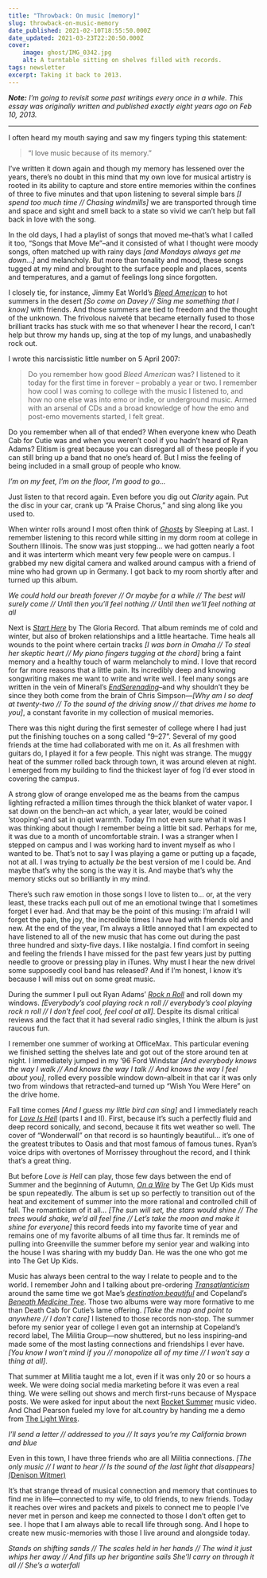 ```yaml
---
title: "Throwback: On music [memory]"
slug: throwback-on-music-memory
date_published: 2021-02-10T18:55:50.000Z
date_updated: 2021-03-23T22:20:50.000Z
cover:
    image: ghost/IMG_0342.jpg
    alt: A turntable sitting on shelves filled with records.
tags: newsletter
excerpt: Taking it back to 2013.
---
```


***Note:*** *I’m going to revisit some past writings every once in a while. This essay was originally written and published exactly eight years ago on Feb 10, 2013.*

---

I often heard my mouth saying and saw my fingers typing this statement:

> “I love music because of its memory.”

I’ve written it down again and though my memory has lessened over the years, there’s no doubt in this mind that my own love for musical artistry is rooted in its ability to capture and store entire memories within the confines of three to five minutes and that upon listening to several simple bars *[I spend too much time // Chasing windmills]* we are transported through time and space and sight and smell back to a state so vivid we can’t help but fall back in love with the song.

In the old days, I had a playlist of songs that moved me–that’s what I called it too, “Songs that Move Me”–and it consisted of what I thought were moody songs, often matched up with rainy days *[and Mondays always get me down…]* and melancholy. But more than tonality and mood, these songs tugged at my mind and brought to the surface people and places, scents and temperatures, and a gamut of feelings long since forgotten.

I closely tie, for instance, Jimmy Eat World’s *[Bleed American](https://open.spotify.com/album/0UJhhj5bn5AGAjryFnhueP?si=pk-tZlsdRMGNrnZ2bJ7oqg)* to hot summers in the desert *[So come on Davey // Sing me something that I know]* with friends. And those summers are tied to freedom and the thought of the unknown. The frivolous naiveté that became eternally fused to those brilliant tracks has stuck with me so that whenever I hear the record, I can’t help but throw my hands up, sing at the top of my lungs, and unabashedly rock out.

I wrote this narcissistic little number on 5 April 2007:

> Do you remember how good *Bleed American* was? I listened to it today for the first time in forever – probably a year or two. I remember how cool I was coming to college with the music I listened to, and how no one else was into emo or indie, or underground music. Armed with an arsenal of CDs and a broad knowledge of how the emo and post-emo movements started, I felt great.

Do you remember when all of that ended? When everyone knew who Death Cab for Cutie was and when you weren’t cool if you hadn’t heard of Ryan Adams? Elitism is great because you can disregard all of these people if you can still bring up a band that no one’s heard of. But I miss the feeling of being included in a small group of people who know.

*I’m on my feet, I’m on the floor, I’m good to go…*

Just listen to that record again. Even before you dig out *Clarity* again. Put the disc in your car, crank up “A Praise Chorus,” and sing along like you used to.

When winter rolls around I most often think of *[Ghosts](https://open.spotify.com/album/6ruZGlZqhoRrBTYhKcAaFt?si=x9fECj1NSNeyV54IdR2pCQ)* by Sleeping at Last. I remember listening to this record while sitting in my dorm room at college in Southern Illinois. The snow was just stopping… we had gotten nearly a foot and it was interterm which meant very few people were on campus. I grabbed my new digital camera and walked around campus with a friend of mine who had grown up in Germany. I got back to my room shortly after and turned up this album.

*We could hold our breath forever // Or maybe for a while // The best will surely come // Until then you’ll feel nothing // Until then we’ll feel nothing at all*

Next is *[Start Here](https://open.spotify.com/album/3qTp6suejBYHvjuuh6r2uy?si=2AKEPOcnRS6kscBuhOmDWA)* by The Gloria Record. That album reminds me of cold and winter, but also of broken relationships and a little heartache. Time heals all wounds to the point where certain tracks *[I was born in Omaha // To steal her skeptic heart // My piano fingers tugging at the chord]* bring a faint memory and a healthy touch of warm melancholy to mind. I love that record for far more reasons that a little pain. Its incredibly deep and knowing songwriting makes me want to write and write well. I feel many songs are written in the vein of Mineral’s *[EndSerenading](https://open.spotify.com/album/70JDNnlnncAtaCoNd16sq8?si=5E1jCpQdTfag0eutufwfww)*–and why shouldn’t they be since they both come from the brain of Chris Simpson—*[Why am I so deaf at twenty-two // To the sound of the driving snow // that drives me home to you]*, a constant favorite in my collection of musical memories.

There was this night during the first semester of college where I had just put the finishing touches on a song called “9–27”. Several of my good friends at the time had collaborated with me on it. As all freshmen with guitars do, I played it for a few people. This night was strange. The muggy heat of the summer rolled back through town, it was around eleven at night. I emerged from my building to find the thickest layer of fog I’d ever stood in covering the campus.

A strong glow of orange enveloped me as the beams from the campus lighting refracted a million times through the thick blanket of water vapor. I sat down on the bench–an act which, a year later, would be coined ’stooping’–and sat in quiet warmth. Today I’m not even sure what it was I was thinking about though I remember being a little bit sad. Perhaps for me, it was due to a month of uncomfortable strain. I was a stranger when I stepped on campus and I was working hard to invent myself as who I wanted to be. That’s not to say I was playing a game or putting up a façade, not at all. I was trying to actually *be* the best version of me I could be. And maybe that’s why the song is the way it is. And maybe that’s why the memory sticks out so brilliantly in my mind.

There’s such raw emotion in those songs I love to listen to… or, at the very least, these tracks each pull out of me an emotional twinge that I sometimes forget I ever had. And that may be the point of this musing: I’m afraid I will forget the pain, the joy, the incredible times I have had with friends old and new. At the end of the year, I’m always a little annoyed that I am expected to have listened to all of the new music that has come out during the past three hundred and sixty-five days. I like nostalgia. I find comfort in seeing and feeling the friends I have missed for the past few years just by putting needle to groove or pressing play in iTunes. Why must I hear the new drivel some supposedly cool band has released? And if I’m honest, I know it’s because I will miss out on some great music.

During the summer I pull out Ryan Adams’ *[Rock n Roll](https://music.apple.com/us/album/rock-n-roll/1443402144)* and roll down my windows. *[Everybody’s cool playing rock n roll // everybody’s cool playing rock n roll // I don’t feel cool, feel cool at all]*. Despite its dismal critical reviews and the fact that it had several radio singles, I think the album is just raucous fun.

I remember one summer of working at OfficeMax. This particular evening we finished setting the shelves late and got out of the store around ten at night. I immediately jumped in my ’96 Ford Windstar *[And everybody knows the way I walk // And knows the way I talk // And knows the way I feel about you]*, rolled every possible window down–albeit in that car it was only two from windows that retracted–and turned up “Wish You Were Here” on the drive home.

Fall time comes *[And I guess my little bird can sing]* and I immediately reach for *[Love Is Hell](https://music.apple.com/us/album/love-is-hell/1440853133)* (parts I and II). First, because it’s such a perfectly fluid and deep record sonically, and second, because it fits wet weather so well. The cover of “Wonderwall” on that record is so hauntingly beautiful… it’s one of the greatest tributes to Oasis and that most famous of famous tunes. Ryan’s voice drips with overtones of Morrissey throughout the record, and I think that’s a great thing.

But before *Love is Hell* can play, those few days between the end of Summer and the beginning of Autumn, *[On a Wire](https://music.apple.com/us/album/on-a-wire/1176797399)* by The Get Up Kids must be spun repeatedly. The album is set up so perfectly to transition out of the heat and excitement of summer into the more rational and controlled chill of fall. The romanticism of it all… *[The sun will set, the stars would shine // The trees would shake, we’d all feel fine // Let’s take the moon and make it shine for everyone]* this record feeds into my favorite time of year and remains one of my favorite albums of all time thus far. It reminds me of pulling into Greenville the summer before my senior year and walking into the house I was sharing with my buddy Dan. He was the one who got me into The Get Up Kids.

Music has always been central to the way I relate to people and to the world. I remember John and I talking about pre-ordering *[Transatlanticism](https://music.apple.com/us/album/transatlanticism/718938040)* around the same time we got Mae’s *[destination:beautiful](https://music.apple.com/us/album/destination-beautiful/1359707302)* and Copeland’s *[Beneath Medicine Tree](https://music.apple.com/us/album/beneath-medicine-tree/1144711496)*. Those two albums were way more formative to me than Death Cab for Cutie’s lame offering. *[Take the map and point to anywhere // I don’t care]* I listened to those records non-stop. The summer before my senior year of college I even got an internship at Copeland’s record label, The Militia Group—now shuttered, but no less inspiring–and made some of the most lasting connections and friendships I ever have. *[You know I won’t mind if you // monopolize all of my time // I won’t say a thing at all]*.

That summer at Militia taught me a lot, even if it was only 20 or so hours a week. We were doing social media marketing before it was even a real thing. We were selling out shows and merch first-runs because of Myspace posts. We were asked for input about the next [Rocket Summer](https://music.apple.com/us/album/hello-good-friend/439765661) music video. And Chad Pearson fueled my love for alt.country by handing me a demo from [The Light Wires](https://music.apple.com/us/album/the-light-wires/1518802023).

*I’ll send a letter // addressed to you // It says you’re my California brown and blue*

Even in this town, I have three friends who are all Militia connections. *[The only music // I want to hear // Is the sound of the last light that disappears]* [(Denison Witmer)](https://music.apple.com/us/album/are-you-a-dreamer/501137681)

It’s that strange thread of musical connection and memory that continues to find me in life—connected to my wife, to old friends, to new friends. Today it reaches over wires and packets and pixels to connect me to people I’ve never met in person and keep me connected to those I don’t often get to see. I hope that I am always able to recall life through song. And I hope to create new music-memories with those I live around and alongside today.

*Stands on shifting sands // The scales held in her hands // The wind it just whips her away // And fills up her brigantine sails*
*She’ll carry on through it all // She’s a waterfall*

